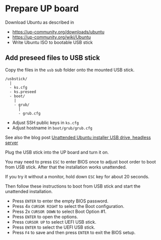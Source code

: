 # Prepare UP board

Download Ubuntu as described in
- https://up-community.org/downloads/ubuntu
- https://up-community.org/wiki/Ubuntu
- Write Ubuntu ISO to bootable USB stick

## Add preseed files to USB stick

Copy the files in the `usb` sub folder onto the mounted USB stick.

```
/usbstick/
  |
  - ks.cfg
  - ks.preseed
  - boot/
    |
    - grub/
      |
      - grub.cfg
```

- Adjust SSH public keys in `ks.cfg`
- Adjust hostname in `boot/grub/grub.cfg`

See also the blog post [Unattended Ubuntu installer USB drive, headless server](http://blog.p4i1.com/2014/09/unattended-ubuntu-installer-usb-drive.html)

Plug the USB stick into the UP board and turn it on.

You may need to press `ESC` to enter BIOS once to adjust boot order to boot from USB stick. After that the installation works unattended.

If you try it without a monitor, hold down `ESC` key for about 20 seconds.

Then follow these instructions to boot from USB stick and start the unattended installation.

- Press `ENTER` to enter the empty BIOS password.
- Press 4x `CURSOR RIGHT` to select the Boot configuration.
- Press 2x `CURSOR DOWN` to select Boot Option #1.
- Press `ENTER` to open the options.
- Press `CURSOR UP` to select UEFI USB stick.
- Press `ENTER` to select the UEFI USB stick.
- Press `F4` to save and then press `ENTER` to exit the BIOS setup.
